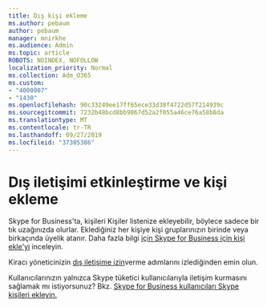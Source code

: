 ```yaml
---
title: Dış kişi ekleme
ms.author: pebaum
author: pebaum
manager: mnirkhe
ms.audience: Admin
ms.topic: article
ROBOTS: NOINDEX, NOFOLLOW
localization_priority: Normal
ms.collection: Adm_O365
ms.custom:
- "4000007"
- "1430"
ms.openlocfilehash: 90c33249ee17ff65ece33d38f4722d57f214939c
ms.sourcegitcommit: 7232b48bcd8bb9867d52a2f055a46ce76a58b8da
ms.translationtype: MT
ms.contentlocale: tr-TR
ms.lasthandoff: 09/27/2019
ms.locfileid: "37305386"
---
```

# <a name="enable-external-communications-and-add-contacts"></a>Dış iletişimi etkinleştirme ve kişi ekleme

Skype for Business'ta, kişileri Kişiler listenize ekleyebilir, böylece sadece bir tık uzağınızda olurlar. Eklediğiniz her kişiye kişi gruplarınızın birinde veya birkaçında üyelik atanır. Daha fazla bilgi [için Skype for Business için kişi ekle'yi](https://support.office.com/article/add-a-contact-in-skype-for-business-89338023-2adf-4f5c-90b6-f8b6f72fadd1) inceleyin. 

Kiracı yöneticinizin [dış iletişime izin](https://docs.microsoft.com/skypeforbusiness/set-up-skype-for-business-online/allow-users-to-contact-external-skype-for-business-users)verme adımlarını izlediğinden emin olun.

Kullanıcılarınızın yalnızca Skype tüketici kullanıcılarıyla iletişim kurmasını sağlamak mı istiyorsunuz? Bkz. [Skype for Business kullanıcıları Skype kişileri ekleyin.](https://docs.microsoft.com/skypeforbusiness/set-up-skype-for-business-online/let-skype-for-business-users-add-skype-contacts) 